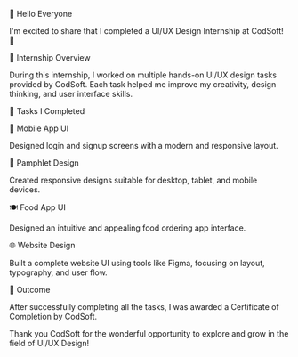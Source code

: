 👋 Hello Everyone

I'm excited to share that I completed a UI/UX Design Internship at CodSoft! 🎉

💼 Internship Overview

During this internship, I worked on multiple hands-on UI/UX design tasks provided by CodSoft. Each task helped me improve my creativity, design thinking, and user interface skills.

🧪 Tasks I Completed

📱 Mobile App UI

Designed login and signup screens with a modern and responsive layout.

📄 Pamphlet Design

Created responsive designs suitable for desktop, tablet, and mobile devices.

🍽️ Food App UI

Designed an intuitive and appealing food ordering app interface.

🌐 Website Design

Built a complete website UI using tools like Figma, focusing on layout, typography, and user flow.

🏅 Outcome

After successfully completing all the tasks, I was awarded a Certificate of Completion by CodSoft.

Thank you CodSoft for the wonderful opportunity to explore and grow in the field of UI/UX Design!
